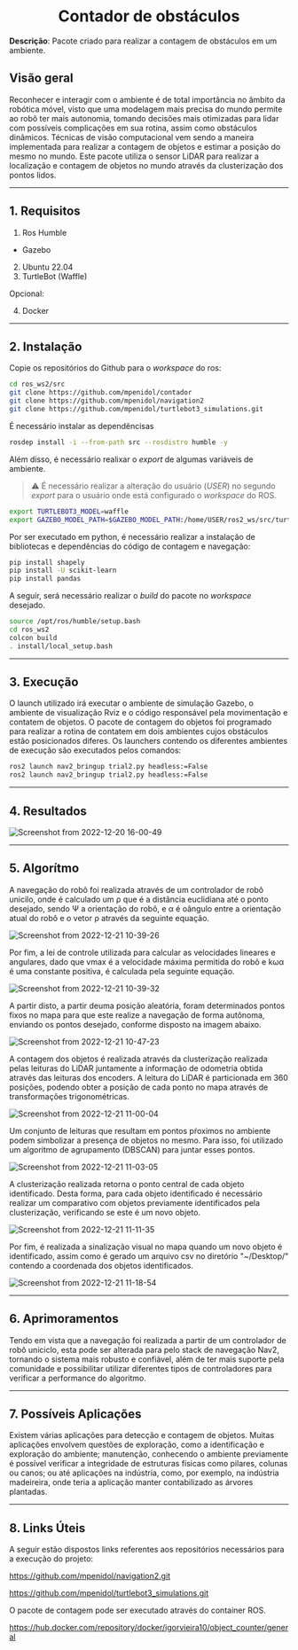 <h1 align="center">Contador de obstáculos</h1>
 
**Descrição**: Pacote criado para realizar a contagem de obstáculos em um ambiente.
 
## Visão geral
 
Reconhecer e interagir com o ambiente é de total importância no âmbito da robótica móvel, visto que uma modelagem mais precisa do mundo permite ao robô ter mais autonomia, tomando decisões mais otimizadas para lidar com possíveis complicações em sua rotina, assim como obstáculos dinâmicos. Técnicas de visão computacional vem sendo a maneira implementada para realizar a contagem de objetos e estimar a posição do mesmo no mundo. Este pacote utiliza o sensor LiDAR para realizar a localização e contagem de objetos no mundo através da clusterização dos pontos lidos.
 
---
 
## 1. Requisitos
 
1. Ros Humble
  - Gazebo
2. Ubuntu 22.04
3. TurtleBot (Waffle)

Opcional:

4. Docker
---
 
## 2. Instalação
 
Copie os repositórios do Github para o *workspace* do ros:
 
```bash
cd ros_ws2/src
git clone https://github.com/mpenidol/contador
git clone https://github.com/mpenidol/navigation2
git clone https://github.com/mpenidol/turtlebot3_simulations.git
```
É necessário instalar as dependêncisas
```bash
rosdep install -i --from-path src --rosdistro humble -y
```
Além disso, é necessário realixar o *export* de algumas variáveis de ambiente.
> :warning: É necessário realizar a alteração do usuário (*USER*) no segundo *export* para o usuário onde está configurado o *workspace* do ROS.

```bash
export TURTLEBOT3_MODEL=waffle
export GAZEBO_MODEL_PATH=$GAZEBO_MODEL_PATH:/home/USER/ros2_ws/src/turtlebot3_simulations/turtlebot3_gazebo/models
```
Por ser executado em python, é necessário realizar a instalação de bibliotecas e dependências do código de contagem e navegação:

```bash
pip install shapely
pip install -U scikit-learn
pip install pandas
```

A seguir, será necessário realizar o *build* do pacote no *workspace* desejado.
 
```bash
source /opt/ros/humble/setup.bash
cd ros_ws2
colcon build
. install/local_setup.bash
```
---
## 3. Execução
 
O launch utilizado irá executar o ambiente de simulação Gazebo, o ambiente de visualização Rviz e o código responsável pela movimentação e contatem de objetos. O pacote de contagem do objetos foi programado para realizar a rotina de contatem em dois ambientes cujos obstáculos estão posicionados diferes. Os launchers contendo os diferentes ambientes de execução são executados pelos comandos:
 
```bash
ros2 launch nav2_bringup trial2.py headless:=False
ros2 launch nav2_bringup trial2.py headless:=False

```

---
 
## 4. Resultados
 
![Screenshot from 2022-12-20 16-00-49](https://user-images.githubusercontent.com/80800606/208907772-db634ca8-0909-4172-86d8-e5559915e697.png)

 
---
 
## 5. Algorítmo
 
 A navegação do robô foi realizada através de um controlador de robô unicilo, onde é calculado um ρ que é a distância euclidiana até o ponto desejado, sendo Ψ a orientação do robô, e α é oângulo entre a orientação atual do robô e o vetor ρ através da seguinte equação.
 
 ![Screenshot from 2022-12-21 10-39-26](https://user-images.githubusercontent.com/80800606/208919175-822f87f7-b6da-4848-b142-a3c83f3f580f.png)
 
Por fim, a lei de controle utilizada para calcular as velocidades lineares e angulares, dado que vmax é a velocidade máxima permitida do robô e kωα é uma constante positiva, é calculada pela seguinte equação.
 
![Screenshot from 2022-12-21 10-39-32](https://user-images.githubusercontent.com/80800606/208919684-37fba16f-7576-4176-bf7d-1732a621f58f.png)

A partir disto, a partir deuma posição aleatória, foram determinados pontos fixos no mapa para que este realize a navegação de forma autônoma, enviando os pontos desejado, conforme disposto na imagem abaixo.

![Screenshot from 2022-12-21 10-47-23](https://user-images.githubusercontent.com/80800606/208920181-3adcc7a9-579a-4bdf-b17f-7a970d6f6bf8.png)

A contagem dos objetos é realizada através da clusterização realizada pelas leituras do LiDAR juntamente a informação de odometria obtida através das leituras dos encoders. A leitura do LiDAR é particionada em 360 posições, podendo obter a posição de cada ponto no mapa através de transformações trigonométricas. 

![Screenshot from 2022-12-21 11-00-04](https://user-images.githubusercontent.com/80800606/208922930-fd3ebada-4afa-4421-94e6-9d9f82ab0eae.png)

Um conjunto de leituras que resultam em pontos pŕoximos no ambiente podem simbolizar a presença de objetos no mesmo. Para isso, foi utilizado um algoritmo de agrupamento (DBSCAN) para juntar esses pontos.

![Screenshot from 2022-12-21 11-03-05](https://user-images.githubusercontent.com/80800606/208923535-68c512a5-4f85-407a-9861-baf2889ad091.png)

A clusterização realizada retorna o ponto central de cada objeto identificado. Desta forma, para cada objeto identificado é necessário realizar um comparativo com objetos previamente identificados pela clusterização, verificando se este é um novo objeto.

![Screenshot from 2022-12-21 11-11-35](https://user-images.githubusercontent.com/80800606/208926461-b4be3f3a-b478-46f7-992c-82a6cc8de847.png)

Por fim, é realizada a sinalização visual no mapa quando um novo objeto é identificado, assim como é gerado um arquivo csv no diretório "~/Desktop/" contendo a coordenada dos objetos identificados.

![Screenshot from 2022-12-21 11-18-54](https://user-images.githubusercontent.com/80800606/208927244-caafa3c9-eaec-4311-bb38-33a089b929da.png)

---
 
## 6. Aprimoramentos
 
Tendo em vista que a navegação foi realizada a partir de um controlador de robô uniciclo, esta pode ser alterada para pelo stack de navegação Nav2, tornando o sistema mais robusto e confiável, além de ter mais suporte pela comunidade e possibilitar utilizar diferentes tipos de controladores para verificar a performance do algoritmo.
 
---
 
## 7. Possíveis Aplicações

Existem várias aplicações para detecção e contagem de objetos. Muitas aplicações envolvem questões de exploração, como a identificação e exploração do ambiente; manutenção, conhecendo o ambiente previamente é possível verificar a integridade de estruturas físicas como pilares, colunas ou canos; ou até aplicações na indústria, como, por exemplo, na indústria madeireira, onde teria a aplicação manter contabilizado as árvores plantadas.


---
 
## 8. Links Úteis

A seguir estão dispostos links referentes aos repositórios necessários para a execução do projeto:

https://github.com/mpenidol/navigation2.git

https://github.com/mpenidol/turtlebot3_simulations.git

O pacote de contagem pode ser executado através do container ROS.

https://hub.docker.com/repository/docker/igorvieira10/object_counter/general
